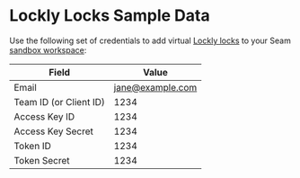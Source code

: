 # Lockly Locks Sample Data

Use the following set of credentials to add virtual [Lockly locks](../lockly-locks.md) to your Seam [sandbox workspace](../../core-concepts/workspaces/#sandbox-workspaces):

| Field                  | Value            |
| ---------------------- | ---------------- |
| Email                  | jane@example.com |
| Team ID (or Client ID) | 1234             |
| Access Key ID          | 1234             |
| Access Key Secret      | 1234             |
| Token ID               | 1234             |
| Token Secret           | 1234             |

